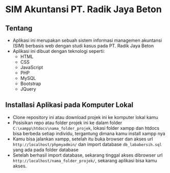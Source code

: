 # SIM Akuntansi  PT. Radik Jaya Beton
[](https://github.com/sopyantirtolaksono/SIM-PT-RadikJayaBeton/blob/main/admin/assets/img/demo.PNG)

## Tentang
- Aplikasi ini merupakan sebuah sistem informasi managemen akuntansi (SIM) berbasis web dengan studi kasus pada PT. Radik Jaya Beton
- Aplikasi ini dibuat dengan teknologi seperti:
  - HTML
  - CSS
  - JavaScript
  - PHP
  - MySQL
  - Bootstrap
  - JQuery

## Installasi Aplikasi pada Komputer Lokal
- Clone repository ini atau download projek ini ke komputer lokal kamu
- Posisikan repo atau folder projek ini ke dalam folder ```C:\xampp\htdocs\nama_folder_projek```, lokasi folder xampp dan htdocs bisa berbeda setiap individu, tergantung dimana kamu install xampp nya
- Kamu bisa jalankan xampp, setelah itu buka browser dan akses url ```http://localhost/phpmyadmin/``` dan import database ```db_lababersih.sql``` yang ada pada folder database
- Setelah berhasil import database, sekarang tinggal akses dibrowser url ```http://localhost/nama_folder_projek/```, sekarang aplikasi bisa kamu akses.
